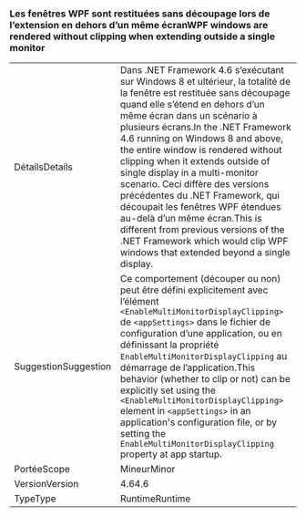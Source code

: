 ### <a name="wpf-windows-are-rendered-without-clipping-when-extending-outside-a-single-monitor"></a><span data-ttu-id="107f0-101">Les fenêtres WPF sont restituées sans découpage lors de l’extension en dehors d’un même écran</span><span class="sxs-lookup"><span data-stu-id="107f0-101">WPF windows are rendered without clipping when extending outside a single monitor</span></span>

|   |   |
|---|---|
|<span data-ttu-id="107f0-102">Détails</span><span class="sxs-lookup"><span data-stu-id="107f0-102">Details</span></span>|<span data-ttu-id="107f0-103">Dans .NET Framework 4.6 s’exécutant sur Windows 8 et ultérieur, la totalité de la fenêtre est restituée sans découpage quand elle s’étend en dehors d’un même écran dans un scénario à plusieurs écrans.</span><span class="sxs-lookup"><span data-stu-id="107f0-103">In the .NET Framework 4.6 running on Windows 8 and above, the entire window is rendered without clipping when it extends outside of single display in a multi-monitor scenario.</span></span> <span data-ttu-id="107f0-104">Ceci diffère des versions précédentes du .NET Framework, qui découpait les fenêtres WPF étendues au-delà d’un même écran.</span><span class="sxs-lookup"><span data-stu-id="107f0-104">This is different from previous versions of the .NET Framework which would clip WPF windows that extended beyond a single display.</span></span>|
|<span data-ttu-id="107f0-105">Suggestion</span><span class="sxs-lookup"><span data-stu-id="107f0-105">Suggestion</span></span>|<span data-ttu-id="107f0-106">Ce comportement (découper ou non) peut être défini explicitement avec l’élément <code>&lt;EnableMultiMonitorDisplayClipping&gt;</code> de <code>&lt;appSettings&gt;</code> dans le fichier de configuration d’une application, ou en définissant la propriété <code>EnableMultiMonitorDisplayClipping</code> au démarrage de l’application.</span><span class="sxs-lookup"><span data-stu-id="107f0-106">This behavior (whether to clip or not) can be explicitly set using the <code>&lt;EnableMultiMonitorDisplayClipping&gt;</code> element in <code>&lt;appSettings&gt;</code> in an application's configuration file, or by setting the <code>EnableMultiMonitorDisplayClipping</code> property at app startup.</span></span>|
|<span data-ttu-id="107f0-107">Portée</span><span class="sxs-lookup"><span data-stu-id="107f0-107">Scope</span></span>|<span data-ttu-id="107f0-108">Mineur</span><span class="sxs-lookup"><span data-stu-id="107f0-108">Minor</span></span>|
|<span data-ttu-id="107f0-109">Version</span><span class="sxs-lookup"><span data-stu-id="107f0-109">Version</span></span>|<span data-ttu-id="107f0-110">4.6</span><span class="sxs-lookup"><span data-stu-id="107f0-110">4.6</span></span>|
|<span data-ttu-id="107f0-111">Type</span><span class="sxs-lookup"><span data-stu-id="107f0-111">Type</span></span>|<span data-ttu-id="107f0-112">Runtime</span><span class="sxs-lookup"><span data-stu-id="107f0-112">Runtime</span></span>|

